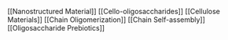 [[Nanostructured Material]]
[[Cello-oligosaccharides]]
[[Cellulose Materials]]
[[Chain Oligomerization]]
[[Chain Self-assembly]]
[[Oligosaccharide Prebiotics]]
